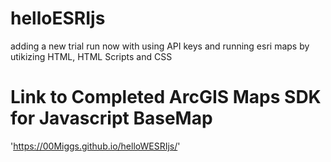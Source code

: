 # helloESRIjs

adding a new trial run now with using API keys and running esri maps by utikizing HTML, HTML Scripts and CSS

# Link to Completed ArcGIS Maps SDK for Javascript BaseMap

'https://00Miggs.github.io/helloWESRIjs/'
